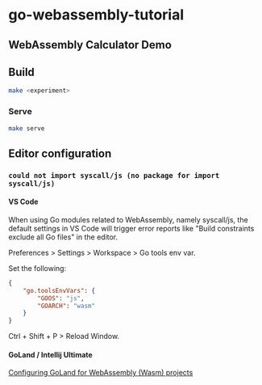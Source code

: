 # go-webassembly-tutorial

## WebAssembly Calculator Demo

## Build

```bash
make <experiment>
```

### Serve

```bash
make serve
```

## Editor configuration

### `could not import syscall/js (no package for import syscall/js)`

#### VS Code

When using Go modules related to WebAssembly, namely syscall/js, the default settings in VS Code will trigger error reports like "Build constraints exclude all Go files" in the editor.

Preferences > Settings > Workspace > Go tools env var.

Set the following:

```json
{
    "go.toolsEnvVars": {
        "GOOS": "js",
        "GOARCH": "wasm"
    }
}
```

Ctrl + Shift + P > Reload Window.

#### GoLand / Intellij Ultimate

[Configuring GoLand for WebAssembly (Wasm) projects](https://github.com/golang/go/wiki/Configuring-GoLand-for-WebAssembly)
